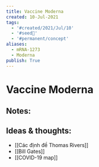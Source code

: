 ```yaml
---
title: Vaccine Moderna
created: 10-Jul-2021
tags:
  - '#created/2021/Jul/10'
  - '#seed🥜'
  - '#permanent/concept'
aliases:
  - mRNA-1273
  - Moderna
publish: True
---
```

# Vaccine Moderna

## Notes:

## Ideas & thoughts:
- [[Các định đề Thomas Rivers]]
- [[Bill Gates]]
- [[COVID-19 map]]


